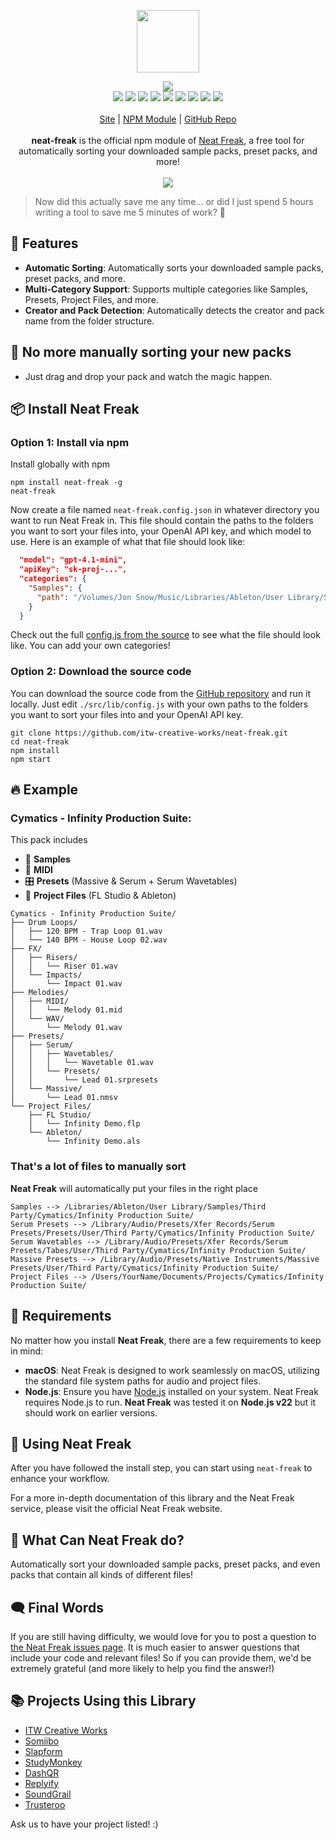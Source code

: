 <p align="center">
  <a href="https://itwcreativeworks.com">
    <img src="https://cdn.itwcreativeworks.com/assets/itw-creative-works/images/logo/itw-creative-works-brandmark-black-x.svg" width="100px">
  </a>
</p>

<p align="center">
  <img src="https://img.shields.io/github/package-json/v/itw-creative-works/neat-freak.svg">
  <br>
  <img src="https://img.shields.io/librariesio/release/npm/neat-freak.svg">
  <img src="https://img.shields.io/bundlephobia/min/neat-freak.svg">
  <img src="https://img.shields.io/codeclimate/maintainability-percentage/itw-creative-works/neat-freak.svg">
  <img src="https://img.shields.io/npm/dm/neat-freak.svg">
  <img src="https://img.shields.io/node/v/neat-freak.svg">
  <img src="https://img.shields.io/website/https/itwcreativeworks.com.svg">
  <img src="https://img.shields.io/github/license/itw-creative-works/neat-freak.svg">
  <img src="https://img.shields.io/github/contributors/itw-creative-works/neat-freak.svg">
  <img src="https://img.shields.io/github/last-commit/itw-creative-works/neat-freak.svg">
  <br>
  <br>
  <a href="https://itwcreativeworks.com">Site</a> | <a href="https://www.npmjs.com/package/neat-freak">NPM Module</a> | <a href="https://github.com/itw-creative-works/neat-freak">GitHub Repo</a>
  <br>
  <br>
  <strong>neat-freak</strong> is the official npm module of <a href="https://itwcreativeworks.com">Neat Freak</a>, a free tool for automatically sorting your downloaded sample packs, preset packs, and more!
  <br>
  <br>
  <img src="https://cdn.itwcreativeworks.com/assets/neat-freak/socials/neat-freak-promo-multi-1920x1080.gif">
</p>

> Now did this actually save me any time... or did I just spend 5 hours writing a tool to save me 5 minutes of work? 🤔

## 🦄 Features
- **Automatic Sorting**: Automatically sorts your downloaded sample packs, preset packs, and more.
- **Multi-Category Support**: Supports multiple categories like Samples, Presets, Project Files, and more.
- **Creator and Pack Detection**: Automatically detects the creator and pack name from the folder structure.

## 🥲 No more manually sorting your new packs
- Just drag and drop your pack and watch the magic happen.

## 📦 Install Neat Freak
### Option 1: Install via npm
Install globally with npm
```shell
npm install neat-freak -g
neat-freak
```

Now create a file named `neat-freak.config.json` in whatever directory you want to run Neat Freak in. This file should contain the paths to the folders you want to sort your files into, your OpenAI API key, and which model to use. Here is an example of what that file should look like:
```json
  "model": "gpt-4.1-mini",
  "apiKey": "sk-proj-...",
  "categories": {
    "Samples": {
      "path": "/Volumes/Jon Snow/Music/Libraries/Ableton/User Library/Samples/Third Party"
    }
  }
```
Check out the full [config.js from the source](https://github.com/itw-creative-works/neat-freak/blob/main/src/index.js) to see what the file should look like. You can add your own categories!

### Option 2: Download the source code
You can download the source code from the [GitHub repository](https://github.com/itw-creative-works/neat-freak) and run it locally. Just edit `./src/lib/config.js` with your own paths to the folders you want to sort your files into and your OpenAI API key.
```shell
git clone https://github.com/itw-creative-works/neat-freak.git
cd neat-freak
npm install
npm start
```

## 🔥 Example
### Cymatics - Infinity Production Suite:
This pack includes
- 🎵 **Samples**
- 🎹 **MIDI**
- 🎛️ **Presets** (Massive & Serum + Serum Wavetables)
- 📂 **Project Files** (FL Studio & Ableton)
```
Cymatics - Infinity Production Suite/
├── Drum Loops/
│   ├── 120 BPM - Trap Loop 01.wav
│   └── 140 BPM - House Loop 02.wav
├── FX/
│   ├── Risers/
│   │   └── Riser 01.wav
│   └── Impacts/
│       └── Impact 01.wav
├── Melodies/
│   ├── MIDI/
│   │   └── Melody 01.mid
│   └── WAV/
│       └── Melody 01.wav
├── Presets/
│   ├── Serum/
│   │   ├── Wavetables/
│   │   │   └── Wavetable 01.wav
│   │   └── Presets/
│   │       └── Lead 01.srpresets
│   └── Massive/
│       └── Lead 01.nmsv
└── Project Files/
    ├── FL Studio/
    │   └── Infinity Demo.flp
    └── Ableton/
        └── Infinity Demo.als
```

### That's a lot of files to manually sort
**Neat Freak** will automatically put your files in the right place
```
Samples --> /Libraries/Ableton/User Library/Samples/Third Party/Cymatics/Infinity Production Suite/
Serum Presets --> /Library/Audio/Presets/Xfer Records/Serum Presets/Presets/User/Third Party/Cymatics/Infinity Production Suite/
Serum Wavetables --> /Library/Audio/Presets/Xfer Records/Serum Presets/Tabes/User/Third Party/Cymatics/Infinity Production Suite/
Massive Presets --> /Library/Audio/Presets/Native Instruments/Massive Presets/User/Third Party/Cymatics/Infinity Production Suite/
Project Files --> /Users/YourName/Documents/Projects/Cymatics/Infinity Production Suite/

```

## 🐒 Requirements
No matter how you install **Neat Freak**, there are a few requirements to keep in mind:
- **macOS**: Neat Freak is designed to work seamlessly on macOS, utilizing the standard file system paths for audio and project files.
- **Node.js**: Ensure you have [Node.js](https://nodejs.org/) installed on your system. Neat Freak requires Node.js to run. **Neat Freak** was tested it on **Node.js v22** but it should work on earlier versions.


## 📘 Using Neat Freak
After you have followed the install step, you can start using `neat-freak` to enhance your workflow.

For a more in-depth documentation of this library and the Neat Freak service, please visit the official Neat Freak website.

## 📝 What Can Neat Freak do?
Automatically sort your downloaded sample packs, preset packs, and even packs that contain all kinds of different files!

## 🗨️ Final Words
If you are still having difficulty, we would love for you to post
a question to [the Neat Freak issues page](https://github.com/itw-creative-works/neat-freak/issues). It is much easier to answer questions that include your code and relevant files! So if you can provide them, we'd be extremely grateful (and more likely to help you find the answer!)

## 📚 Projects Using this Library
* [ITW Creative Works](https://itwcreativeworks.com)
* [Somiibo](https://somiibo.com)
* [Slapform](https://slapform.com)
* [StudyMonkey](https://studymonkey.ai)
* [DashQR](https://dashqr.com)
* [Replyify](https://replyify.app)
* [SoundGrail](https://soundgrail.com)
* [Trusteroo](https://trusteroo.com)

Ask us to have your project listed! :)
